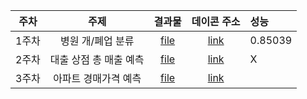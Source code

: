 | 주차 | 주제 | 결과물 | 데이콘 주소 | 성능 |
|:---:|:---:|:---:|:---:|:---|
| 1주차 | 병원 개/폐업 분류 | [file](https://github.com/Sejong-Kaggle-Challengers/jeongmin/blob/main/%EB%B3%91%EC%9B%90_%EA%B0%9C%ED%8F%90%EC%97%85_%EC%97%B0%EC%8A%B5_3.ipynb)| [link](https://dacon.io/competitions/official/9565/overview/)|0.85039|
| 2주차 | 대출 상점 총 매출 예측 | [file](https://github.com/Sejong-Kaggle-Challengers/jeongmin/blob/main/%EB%B3%91%EC%9B%90_%EA%B0%9C%ED%8F%90%EC%97%85/%EB%B3%91%EC%9B%90_%EA%B0%9C%ED%8F%90%EC%97%85_%EC%97%B0%EC%8A%B5_1.ipynb)| [link](https://dacon.io/competitions/official/136/overview/)| X |
| 3주차 | 아파트 경매가격 예측 | [file]()| [link](https://dacon.io/competitions/official/17801/overview/)|  |
